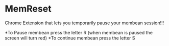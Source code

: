# MemReset
Chrome Extension that lets you temporarily pause your membean session!!!


*To Pause membean press the letter R (when membean is paused the screen will turn red)
*To continue membean press the letter S

